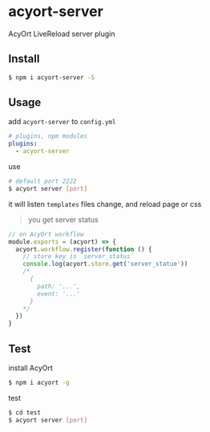 # acyort-server

AcyOrt LiveReload server plugin

## Install

```bash
$ npm i acyort-server -S
```

## Usage

add `acyort-server` to `config.yml`

```yml
# plugins, npm modules
plugins:
  - acyort-server
```

use

```bash
# default port 2222
$ acyort server [port]
```

it will listen `templates` files change, and reload page or css

> you get server status

```js
// on AcyOrt workflow
module.exports = (acyort) => {
  acyort.workflow.register(function () {
    // store key is `server_status`
    console.log(acyort.store.get('server_statue'))
    /*
      {
        path: '...',
        event: '...'
      }
    */
  })
}
```

## Test

install AcyOrt

```bash
$ npm i acyort -g
```

test

```bash
$ cd test
$ acyort server [port]
```
